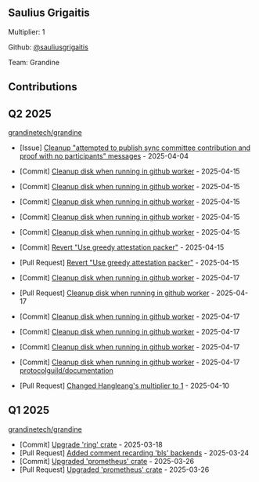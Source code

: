 
## Saulius Grigaitis
Multiplier: 1

Github: [@sauliusgrigaitis](https://github.com/sauliusgrigaitis)

Team: Grandine

## Contributions

## Q2 2025


[grandinetech/grandine](https://github.com/grandinetech/grandine)
* [Issue] [Cleanup "attempted to publish sync committee contribution and proof with no participants" messages](https://github.com/grandinetech/grandine/issues/157) - 2025-04-04

* [Commit] [Cleanup disk when running in github worker](https://github.com/grandinetech/grandine/commit/b8f72c44a3b65322cbe6a26d5606904f105222d5) - 2025-04-15
* [Commit] [Cleanup disk when running in github worker](https://github.com/grandinetech/grandine/commit/0c1eaca86fb62a34bcbe2cef3abbb6cef99131fc) - 2025-04-15
* [Commit] [Cleanup disk when running in github worker](https://github.com/grandinetech/grandine/commit/c14f500419b146eaa64e1e82374162acfa86ba3d) - 2025-04-15
* [Commit] [Cleanup disk when running in github worker](https://github.com/grandinetech/grandine/commit/ab47946a7fbe70b2f221b7539f29f76d95062dbf) - 2025-04-15
* [Commit] [Cleanup disk when running in github worker](https://github.com/grandinetech/grandine/commit/d81d7b744dce40f03cb0c004cbfa8c2db347e6b4) - 2025-04-15
* [Commit] [Revert "Use greedy attestation packer"](https://github.com/grandinetech/grandine/commit/0dcc6f3e0b737362a65f8024fe1c042054ef5ac2) - 2025-04-15
* [Pull Request] [Revert "Use greedy attestation packer"](https://github.com/grandinetech/grandine/pull/178) - 2025-04-15
* [Commit] [Cleanup disk when running in github worker](https://github.com/grandinetech/grandine/commit/dd8c010c227b1f3f4ed343c619d9965604391ddd) - 2025-04-17
* [Pull Request] [Cleanup disk when running in github worker](https://github.com/grandinetech/grandine/pull/184) - 2025-04-17
* [Commit] [Cleanup disk when running in github worker](https://github.com/grandinetech/grandine/commit/6f77e98788265dee2d37cce3ad1397319afb26a2) - 2025-04-17
* [Commit] [Cleanup disk when running in github worker](https://github.com/grandinetech/grandine/commit/18c16996621cf2753b7899d262528f8c069d8280) - 2025-04-17
* [Commit] [Cleanup disk when running in github worker](https://github.com/grandinetech/grandine/commit/04d2d25edd0720e869fb854dcdccdbe8efb7fcf0) - 2025-04-17
* [Commit] [Cleanup disk when running in github worker](https://github.com/grandinetech/grandine/commit/b9e9c5722e10073574842c257e34f5efb5387846) - 2025-04-17
[protocolguild/documentation](https://github.com/protocolguild/documentation)
* [Pull Request] [Changed Hangleang's multiplier to 1](https://github.com/protocolguild/documentation/pull/344) - 2025-04-10
## Q1 2025

[grandinetech/grandine](https://github.com/grandinetech/grandine)
* [Commit] [Upgrade 'ring' crate](https://github.com/grandinetech/grandine/commit/1e5e63c0e2401025961ddbd1034d06c32115779e) - 2025-03-18
* [Pull Request] [Added comment recarding 'bls' backends](https://github.com/grandinetech/grandine/pull/138) - 2025-03-24
* [Commit] [Upgraded 'prometheus' crate](https://github.com/grandinetech/grandine/commit/be629658bbc5c76ab6ec0a6426db47c858788b68) - 2025-03-26
* [Pull Request] [Upgraded 'prometheus' crate](https://github.com/grandinetech/grandine/pull/142) - 2025-03-26
